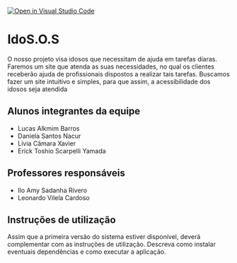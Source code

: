 [![Open in Visual Studio Code](https://classroom.github.com/assets/open-in-vscode-718a45dd9cf7e7f842a935f5ebbe5719a5e09af4491e668f4dbf3b35d5cca122.svg)](https://classroom.github.com/online_ide?assignment_repo_id=10811764&assignment_repo_type=AssignmentRepo)
# IdoS.O.S
O nosso projeto visa idosos que necessitam de ajuda em tarefas díaras. Faremos um site que atenda as suas necessidades, no qual os clientes receberão ajuda de  profissionais dispostos a realizar tais tarefas. Buscamos fazer um site intuitivo e simples, para que assim, a acessibilidade dos idosos seja atendida

## Alunos integrantes da equipe

* Lucas Alkmim Barros
* Daniela Santos Nacur
* Lívia Câmara Xavier 
* Erick Toshio Scarpelli Yamada

## Professores responsáveis

* Ilo Amy Sadanha Rivero
* Leonardo Vilela Cardoso

## Instruções de utilização

Assim que a primeira versão do sistema estiver disponível, deverá complementar com as instruções de utilização. Descreva como instalar eventuais dependências e como executar a aplicação.
